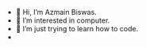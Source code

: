 
- 👋 Hi, I’m Azmain Biswas.
- 👀 I’m interested in computer.
- 🌱 I’m just trying to learn how to code.
- <!-- 💞️ I’m looking to collaborate on ... --->



<!---
AzmainBiswas/AzmainBiswas is a ✨ special ✨ repository because its `README.md` (this file) appears on your GitHub profile.
You can click the Preview link to take a look at your changes.
--->
